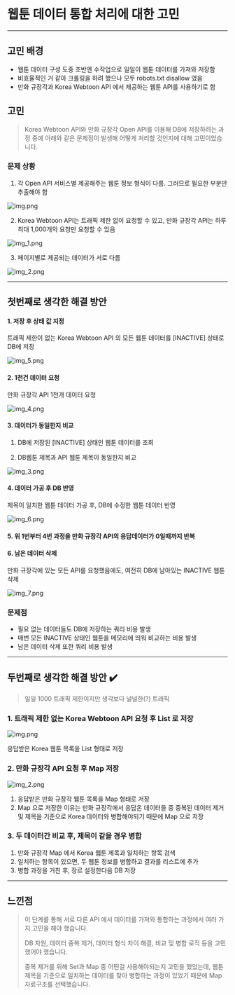 # 웹툰 데이터 통합 처리에 대한 고민

---

## 고민 배경
- 웹툰 데이터 구성 도중 초반엔 수작업으로 일일이 웹툰 데이터를 가져와 저장함
- 비효율적인 거 같아 크롤링을 하려 했으나 모두 robots.txt disallow 였음
- 만화 규장각과 Korea Webtoon API 에서 제공하는 웹툰 API를 사용하기로 함


## 고민

> Korea Webtoon API와 만화 규장각 Open API를 이용해 DB에 저장하려는 과정 중에 아래와 같은 문제점이 발생해 어떻게 처리할 것인지에 대해 고민이었습니다.

### 문제 상황 
1. 각 Open API 서비스별 제공해주는 웹툰 정보 형식이 다름. 그러므로 필요한 부분만 추출해야 함

![img.png](img/w1.png)

2. Korea Webtoon API는 트래픽 제한 없이 요청할 수 있고, 만화 규장각 API는 하루 최대 1,000개의 요청만 요청할 수 있음

![img_1.png](img/w2.png)

3. 페이지별로 제공되는 데이터가 서로 다름 

![img_2.png](img/w3.png)


---

## 첫번째로 생각한 해결 방안 

#### 1. 저장 후 상태 값 지정
트래픽 제한이 없는 Korea Webtoon API 의 모든 웹툰 데이터를 [INACTIVE] 상태로 DB에 저장

![img_5.png](img/w6.png)

#### 2. 1천건 데이터 요청
만화 규장각 API 1천개 데이터 요청

![img_4.png](img/w5.png)

#### 3. 데이터가 동일한지 비교
1. DB에 저장된 [INACTIVE] 상태인 웹툰 데이터를 조회

2. DB웹툰 제목과 API 웹툰 제목이 동일한지 비교

![img_3.png](img/w4.png)

#### 4. 데이터 가공 후 DB 반영
제목이 일치한 웹툰 데이터 가공 후, DB에 수정한 웹툰 데이터 반영

![img_6.png](img/w7.png)

#### 5. 위 1번부터 4번 과정을 만화 규장각 API의 응답데이터가 0일때까지 반복

#### 6. 남은 데이터 삭제
만화 규장각에 있는 모든 API를 요청했음에도, 여전히 DB에 남아있는 INACTIVE 웹툰 삭제

![img_7.png](img/w8.png)



###  문제점

- 필요 없는 데이터들도 DB에 저장하는 쿼리 비용 발생
- 매번 모든 INACTIVE 상태인 웹툰을 메모리에 띄워 비교하는 비용 발생
- 남은 데이터 삭제 또한 쿼리 비용 발생

---

## 두번째로 생각한 해결 방안 ✔️
> 일일 1000 트래픽 제한이지만 생각보다 널널한(?) 트래픽

### 1. 트래픽 제한 없는 Korea Webtoon API 요청 후 List 로 저장

![img.png](img.png)

응답받은 Korea 웹툰 목록을 List 형태로 저장

### 2. 만화 규장각 API 요청 후 Map 저장
![img_2.png](img_2.png)

1. 응답받은 만화 규장각 웹툰 목록을 Map 형태로 저장
2. Map 으로 저장한 이유는 만화 규장각에서 응답온 데이터들 중 중복된 데이터 제거 및 제목을 기준으로 Korea 데이터와 병합해야되기 때문에 Map 으로 저장

### 3. 두 데이터간 비교 후, 제목이 같을 경우 병합
1. 만화 규장각 Map 에서 Korea 웹툰 제목과 일치하는 항목 검색
2. 일치하는 항목이 있으면, 두 웹툰 정보를 병합하고 결과를 리스트에 추가
3. 병합 과정을 거친 후, 장르 설정한다음 DB 저장

---

## 느낀점

> 이 단계를 통해 서로 다른 API 에서 데이터를 가져와 통합하는 과정에서 여러 가지 고민을 해야 했습니다.
> 
> DB 자원, 데이터 중복 제거, 데이터 형식 차이 해결, 비교 및 병합 로직 등을 고민했어야 했습니다.
> 
> 중복 제거를 위해 Set과 Map 중 어떤걸 사용해야되는지 고민을 했었는데, 웹툰 제목을 기준으로 일치하는 데이터를 찾아 병합하는 과정이 있었기 때문에 Map 자료구조를 선택했습니다.
> 
